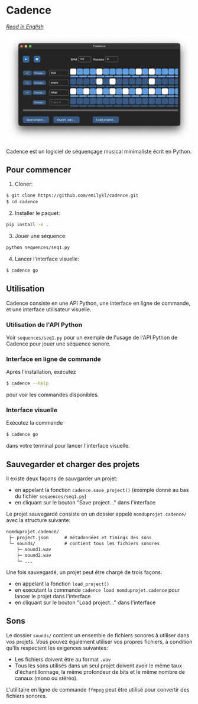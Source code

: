 # Cadence
_[Read in English](/README.md)_

![screenshot](images/screenshot.png)

Cadence est un logiciel de séquençage musical minimaliste écrit en Python.

## Pour commencer

1. Cloner:

```bash
$ git clone https://github.com/emilykl/cadence.git
$ cd cadence
```

2. Installer le paquet:

```bash
pip install -e .
```

3. Jouer une séquence:
```bash
python sequences/seq1.py
```

4. Lancer l'interface visuelle:
```bash
$ cadence go
```

## Utilisation

Cadence consiste en une API Python, une interface en ligne de commande, et une interface utilisateur visuelle.

### Utilisation de l'API Python

Voir `sequences/seq1.py` pour un exemple de l'usage de l'API Python de Cadence pour jouer une séquence sonore.

### Interface en ligne de commande

Après l'installation, exécutez

```bash
$ cadence --help
```

pour voir les commandes disponibles.

### Interface visuelle

Exécutez la commande

```bash
$ cadence go
```

dans votre terminal pour lancer l'interface visuelle.

## Sauvegarder et charger des projets

Il existe deux façons de sauvgarder un projet:
- en appelant la fonction `cadence.save_project()` (exemple donné au bas du fichier `sequences/seq1.py`)
- en cliquant sur le bouton "Save project..." dans l'interface 

Le projet sauvegardé consiste en un dossier appelé `nomduprojet.cadence/` avec la structure suivante:

```
nomduprojet.cadence/
 ├─ project.json      # métadonnées et timings des sons
 └─ sounds/           # contient tous les fichiers sonores
    ├─ sound1.wav
    ├─ sound2.wav
    └─ ...
```

Une fois sauvegardé, un projet peut être chargé de trois façons:
- en appelant la fonction `load_project()`
- en exécutant la commande `cadence load nomduprojet.cadence` pour lancer le projet dans l'interface
- en cliquant sur le bouton "Load project..." dans l'interface

## Sons

Le dossier `sounds/` contient un ensemble de fichiers sonores à utiliser dans vos projets. Vous pouvez également utiliser vos propres fichiers, à condition qu'ils respectent les exigences suivantes:

- Les fichiers doivent être au format `.wav`
- Tous les sons utilisés dans un seul projet doivent avoir le même taux d'échantillonnage, la même profondeur de bits et le même nombre de canaux (mono ou stéréo).

L'utilitaire en ligne de commande `ffmpeg` peut être utilisé pour convertir des fichiers sonores.
